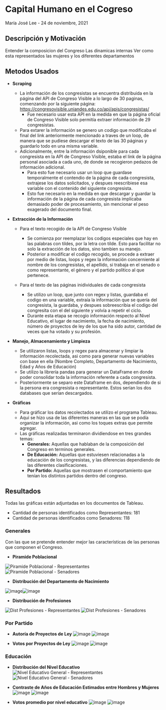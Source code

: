# Capital Humano en el Cogreso
María José Lee - 24 de noviembre, 2021

## Descripción y Motivación
Entender la composicion del Congreso
Las dinamicas internas
Ver como esta representados las mujeres y los diferentes departamentos

## Metodos Usados
- **Scraping** 
  - La información de los congresistas se encuentra distribuida en la página del API de Congreso Visible a lo largo de 30 paginas, comenzando por la siguiente página: https://congresovisible.uniandes.edu.co/api/apis/congresistas/
    - Fue necesario usar esta API en la medida en que la página oficial de Congreso Visible solo permitía extraer información de 29 congresistas.
  - Para extarer la información se genero un codigo que modificaba el final del link anteriormente mencionado a traves de un loop, de manera que se pudiese descargar el texto de las 30 páginas y guardarlo todo en una misma variable.
  - Adicionalmente, entre la información dsiponible para cada congresista en la API de Congreso Visible, estaba el link de la página personal asociada a cada uno, de donde se recogieron pedazos de información adicional.
    - Para esto fue necesario usar un loop que guardase temporalmente el contendio de la página de cada congresista, extrajese los datos solicitados, y despues reescribiese esa variable con el contenido del siguiente congresista.
    - Esto fue necesario en la medida en que descargar y guardar la información de la página de cada congresista implicaba demasiado poder de procesamiento, sin mencionar el peso exagerado del documento final.

- **Extracción de la Información** <br>
  - Para el texto recogido de la API de Congreso Visible
    - Se comienza por reemplazar los codigos especiales que hay en las palabras con tildes, por la letra con tilde. Esto para facilitar no solo la extracción de los datos, sino tambien su manejo.
     - Posterior a modificar el codigo recogido, se procede a extraer por medio de listas, loops y regex la información concerniente al nombre de los congresistas, el apellido, si trabaja en el senado o como representante, el género y el partido político al que pertenece.

  - Para el texto de las páginas inidividuales de cada congresista 
    - Se utilizo un loop, que junto con regex y listas, guardaba el codigo en una variable, extraía la información que se quería del congresista, la guardaba, y despues sobreescribia el codigo del congresita con el del siguiente y volvía a repetir el ciclo.
    - Durante esta etapa se recogio información respecto al Nivel Educativo, el lugar de nacimiento, la fecha de nacimiento, número de proyectos de ley de los que ha sido autor, cantidad de veces que ha votado y su profesión.

- **Manejo, Almacenamiento y Limpieza** <br>
  - Se utilizaron listas, loops y regex para almacenar y limpiar la información recolectada, asi como para generar nuevas variables con base en ella (Nombre Completo, Departamento de Nacimiento, Edad y Años de Educación)
  - Se utilizo la librería pandas para generar un DataFrame en donde poder consolidar toda la información referente a cada congresista.
  - Posteriormente se separo este Dataframe en dos, dependiendo de si la persona era congresista o representante. Estos serían los dos databases que serían descargados.

- **Gráficas** <br>
  - Para gráficar los datos recolectados se utilizo el programa Tableau.
  - Aqui se hizo usa de las diferentes maneras en las que se podía organizar la información, asi como los toques extras que permite agregar.
  - Las gráficas realizadas terminaron dividiendose en tres grandes temas:
    - **Generales:** Aquellas que hablaban de la composición del Congreso en terminos generales.
    - **De Educación:** Aquellas que estuviesen relacionadas a la educación de los congresistas, y las diferencias dependiendo de las diferentes clasificaciones.
    - **Por Partido:** Aquellas que mostrasen el comportamiento que tenían los distintos partidos dentro del congreso.

## Resultados
Todas las gráficas están adjuntadas en los documentos de Tableau.
- Cantidad de personas identificados como Representantes: 181
- Cantidad de personas identificados como Senadores: 118

### Generales
Con las que se pretende entender mejor las características de las personas que componen el Congreso.

- **Piramide Poblacional**

![Piramide Poblacional - Representantes](https://user-images.githubusercontent.com/92488913/143255104-0a8d80fb-63f5-47f1-ab66-ecab89cb44e3.png)
![Piramide Poblacional - Senadores](https://user-images.githubusercontent.com/92488913/143255113-ffea3570-fc74-44a6-8460-76c5bc4d4c14.png)

- **Distribución del Departamento de Nacimiento**

![image](https://user-images.githubusercontent.com/92488913/143316685-34653a2b-48e7-4534-9c19-59b86acd2696.png)![image](https://user-images.githubusercontent.com/92488913/143316705-55cb94e8-594c-4b75-81c6-0886db696f30.png)


- **Distribución de Profesiones**

![Dist  Profesiones - Representantes](https://user-images.githubusercontent.com/92488913/143250183-4edb08a4-4a5e-4bc6-b137-b6e48f7bf76b.png)
![Dist  Profesiones - Senadores](https://user-images.githubusercontent.com/92488913/143250105-8e0cea5a-c357-45e0-b9da-278cce3a32d5.png)


### Por Partido

- **Autoría de Proyectos de Ley**
![image](https://user-images.githubusercontent.com/92488913/143278933-fd48ee37-f950-40c8-862d-d7bf1f6cb53c.png)
![image](https://user-images.githubusercontent.com/92488913/143278954-eec92fd2-dfa4-48fa-833a-d91bcc7e6882.png)

- **Votos por Proyectos de Ley**
![image](https://user-images.githubusercontent.com/92488913/143280193-3904225a-a509-4b77-921c-45cbbec6f363.png)
![image](https://user-images.githubusercontent.com/92488913/143280224-d2f0f1ae-7a1b-4440-bb7d-99e002b66e9b.png)


### Educación

- **Distribución del Nivel Educativo**
![Nivel Educativo General - Representantes](https://user-images.githubusercontent.com/92488913/143280871-067e9355-d60e-447b-872a-a8beaf5b7613.png)
![Nivel Educativo General - Senadores](https://user-images.githubusercontent.com/92488913/143280770-fe11e98e-d77f-4b15-a013-df5ed5fd3d27.png)

- **Contraste de Años de Educación Estimados entre Hombres y Mujeres**
![image](https://user-images.githubusercontent.com/92488913/143281473-a28bc08a-422a-4f1c-bef8-bfc0b1939069.png)
![image](https://user-images.githubusercontent.com/92488913/143281518-3e53a5c1-cf1b-4f5a-b61e-ff239a5ccea5.png)

- **Votos promedio por nivel educativo**
![image](https://user-images.githubusercontent.com/92488913/143313424-251a7c74-63a6-47ae-a8c2-c7f3df5583b1.png)
![image](https://user-images.githubusercontent.com/92488913/143313175-d4089b62-e4df-43a7-9d0d-7b4fe5873263.png)
